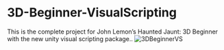 # 3D-Beginner-VisualScripting
This is the complete project for John Lemon’s Haunted Jaunt: 3D Beginner with the new unity visual scripting package..
![3DBeginnerVS](https://user-images.githubusercontent.com/7476211/112733744-26ed3900-8f18-11eb-92a6-587b101c7656.png)
